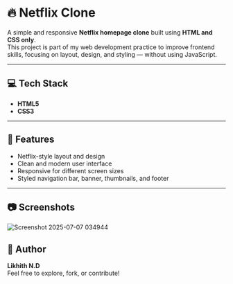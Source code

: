# 🔥 Netflix Clone

A simple and responsive **Netflix homepage clone** built using **HTML and CSS only**.  
This project is part of my web development practice to improve frontend skills, focusing on layout, design, and styling — without using JavaScript.

---

## 💻 Tech Stack

- **HTML5**
- **CSS3**

---

## 🎯 Features

- Netflix-style layout and design
- Clean and modern user interface
- Responsive for different screen sizes
- Styled navigation bar, banner, thumbnails, and footer

---

## 📷 Screenshots
 ![Screenshot 2025-07-07 034944](https://github.com/user-attachments/assets/3169f445-4210-41b6-8db8-75cc99a959b1)


## 🙌 Author

**Likhith N.D**  
Feel free to explore, fork, or contribute!

